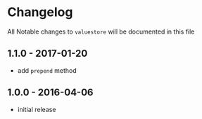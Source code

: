 # Changelog

All Notable changes to `valuestore` will be documented in this file

## 1.1.0 - 2017-01-20

- add `prepend` method

## 1.0.0 - 2016-04-06

- initial release